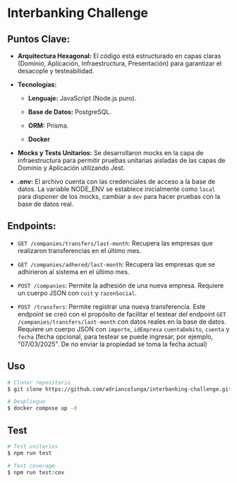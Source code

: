 # Interbanking Challenge

## Puntos Clave:

* **Arquitectura Hexagonal:** El código está estructurado en capas claras (Dominio, Aplicación, Infraestructura, Presentación) para garantizar el desacople y testeabilidad.

* **Tecnologías:**

  * **Lenguaje:** JavaScript (Node.js puro).

  * **Base de Datos:** PostgreSQL.

  * **ORM:** Prisma.

  * **Docker**

* **Mocks y Tests Unitarios:** Se desarrollaron mocks en la capa de infraestructura para permitir pruebas unitarias aisladas de las capas de Dominio y Aplicación utilizando Jest.

* **.env:** El archivo cuenta con las credenciales de acceso a la base de datos. La variable NODE_ENV se establece inicialmente como `local` para disponer de los mocks, cambiar a  `dev` para hacer pruebas con la base de datos real.

## Endpoints:

* `GET /companies/transfers/last-month`: Recupera las empresas que realizaron transferencias en el último mes.

* `GET /companies/adhered/last-month`: Recupera las empresas que se adhirieron al sistema en el último mes.

* `POST /companies`: Permite la adhesión de una nueva empresa. Requiere un cuerpo JSON con `cuit` y `razonSocial`.

* `POST /transfers`: Permite registrar una nueva transferencia. Este endpoint se creó con el propósito de facilitar el testear del endpoint `GET /companies/transfers/last-month` con datos reales en la base de datos. Requiere un cuerpo JSON con `importe`, `idEmpresa` `cuentaDebito`, `cuenta` y `fecha` (fecha opcional, para testear se puede ingresar, por ejemplo, "07/03/2025". De no enviar la propiedad se toma la fecha actual)

## Uso

```bash
# Clonar repositorio
$ git clone https://github.com/adriancolunga/interbanking-challenge.git

# Despliegue
$ docker compose up -d
```

## Test

```bash
# Test unitarios
$ npm run test

# Test coverage
$ npm run test:cov
```